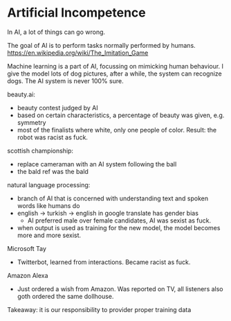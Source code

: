 # Artificial Incompetence

In AI, a lot of things can go wrong.

The goal of AI is to perform tasks normally performed by humans.
https://en.wikipedia.org/wiki/The_Imitation_Game

Machine learning is a part of AI, focussing on mimicking human behaviour.
I give the model lots of dog pictures, after a while, the system can
recognize dogs. The AI system is never 100% sure.

beauty.ai:

- beauty contest judged by AI
- based on certain characteristics, a percentage of beauty was given, e.g. symmetry
- most of the finalists where white, only one people of color. Result: the robot was racist as fuck.

scottish championship:

- replace cameraman with an AI system following the ball
- the bald ref was the bald

natural language processing:

- branch of AI that is concerned with understanding text and spoken words like humans do
- english -> turkish -> english in google translate has gender bias
    - AI preferred male over female candidates, AI was sexist as fuck.
- when output is used as training for the new model, the model becomes more and more sexist.

Microsoft Tay

- Twitterbot, learned from interactions. Became racist as fuck.

Amazon Alexa

- Just ordered a wish from Amazon. Was reported on TV, all listeners also goth ordered the same dollhouse.

Takeaway: it is our responsibility to provider proper training data